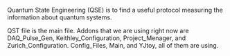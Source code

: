 Quantum State Engineering (QSE) is to find a useful protocol measuring the information about quantum systems.   

QST file is the main file. 
    Addons that we are using right now are DAQ_Pulse_Gen, Keithley_Configuration, Project_Menager, and Zurich_Configuration.
    Config_Files, Main, and YJtoy, all of them are using. 




 
